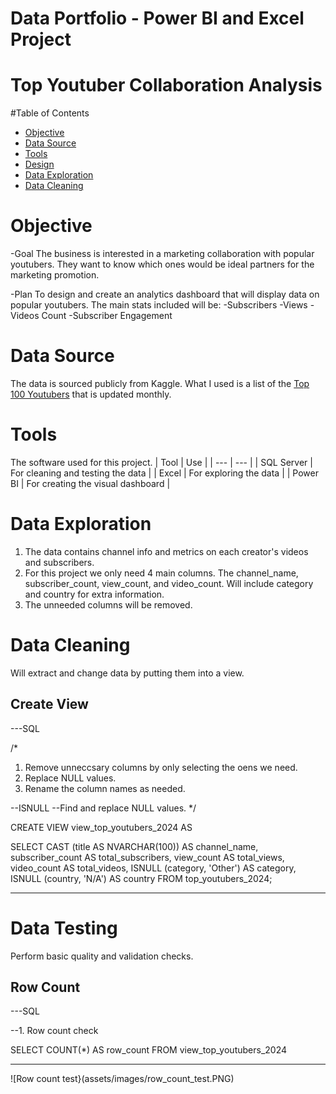 # Data Portfolio - Power BI and Excel Project

# Top Youtuber Collaboration Analysis


#Table of Contents
- [Objective](#objective)
- [Data Source](#data-source)
- [Tools](#tools)
- [Design](#design)
- [Data Exploration](#data-exploration)
- [Data Cleaning](data-cleaning)


# Objective

-Goal
The business is interested in a marketing collaboration with popular youtubers. They want to know which ones would be ideal partners for the marketing promotion.

-Plan
To design and create an analytics dashboard that will display data on popular youtubers. 
The main stats included will be:
-Subscribers
-Views
-Videos Count
-Subscriber Engagement

# Data Source
The data is sourced publicly from Kaggle. 
What I used is a list of the [Top 100 Youtubers](https://www.kaggle.com/datasets/ytrank/top-100-youtube-channels-updated-weekly) that is updated monthly.

# Tools
The software used for this project.
| Tool | Use |
| --- | --- |
| SQL Server | For cleaning and testing the data |
| Excel | For exploring the data |
| Power BI | For creating the visual dashboard |

# Data Exploration

1. The data contains channel info and metrics on each creator's videos and subscribers.
2. For this project we only need 4 main columns. The channel_name, subscriber_count, view_count, and video_count. Will include category and country for extra information.
3. The unneeded columns will be removed. 

# Data Cleaning

Will extract and change data by putting them into a view.

## Create View
---SQL

/*

1. Remove unneccsary columns by only selecting the oens we need.
2. Replace NULL values.
3. Rename the column names as needed.

--ISNULL
--Find and replace NULL values.
*/

CREATE VIEW view_top_youtubers_2024 AS

SELECT
	CAST (title AS NVARCHAR(100)) AS channel_name,
	subscriber_count AS total_subscribers,
	view_count AS total_views,
	video_count AS total_videos,
	ISNULL (category, 'Other') AS category,
	ISNULL (country, 'N/A') AS country
FROM top_youtubers_2024;

---

# Data Testing

Perform basic quality and validation checks.

## Row Count

---SQL

--1. Row count check

SELECT COUNT(*) AS row_count
FROM view_top_youtubers_2024

---

![Row count test}(assets/images/row_count_test.PNG)

